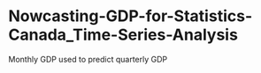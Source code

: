 # Nowcasting-GDP-for-Statistics-Canada_Time-Series-Analysis
Monthly GDP used to predict quarterly GDP
